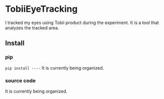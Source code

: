 # TobiiEyeTracking

I tracked my eyes using Tobii product during the experiment. It is a tool that analyzes the tracked area.

## Install 

### pip 

`pip install ----`
It is currently being organized.

### source code

It is currently being organized.
